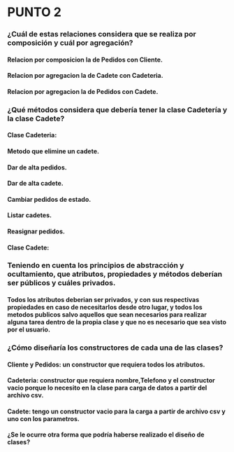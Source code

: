 # PUNTO 2
### ¿Cuál de estas relaciones considera que se realiza por composición y cuál por agregación?

#### Relacion por composicion la de Pedidos con Cliente.
#### Relacion por agregacion la de Cadete con Cadeteria.
#### Relacion por agregacion la de Pedidos con Cadete.

### ¿Qué métodos considera que debería tener la clase Cadetería y la clase Cadete?

#### Clase Cadeteria: 
#### Metodo que elimine un cadete.
#### Dar de alta pedidos.
#### Dar de alta cadete.
#### Cambiar pedidos de estado.
#### Listar cadetes.
#### Reasignar pedidos.

#### Clase Cadete:

### Teniendo en cuenta los principios de abstracción y ocultamiento, que atributos, propiedades y métodos deberían ser públicos y cuáles privados.

#### Todos los atributos deberian ser privados, y con sus respectivas propiedades en caso de necesitarlos desde otro lugar, y todos los metodos publicos salvo aquellos que sean necesarios para realizar alguna tarea  dentro de la propia clase y que no es necesario que sea visto por el usuario.

### ¿Cómo diseñaría los constructores de cada una de las clases?

#### Cliente y Pedidos: un constructor que requiera todos los atributos.
#### Cadeteria: constructor que requiera nombre,Telefono y el constructor vacio porque lo necesito en la clase para carga de datos a partir del archivo csv.
#### Cadete: tengo un constructor vacio para la carga a partir de archivo csv y uno con los parametros.



#### ¿Se le ocurre otra forma que podría haberse realizado el diseño de clases?